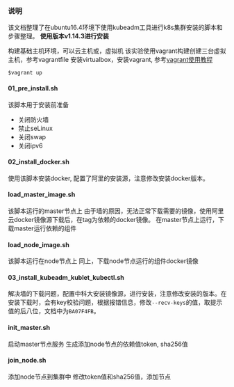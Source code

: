 ### 说明
该文档整理了在ubuntu16.4环境下使用kubeadm工具进行k8s集群安装的脚本和步骤整理。
**使用版本v1.14.3进行安装**

构建基础主机环境，可以云主机或，虚拟机
该实验使用vagrant构建创建三台虚拟主机，参考vagrantfile
安装virtualbox，安装vagrant, 参考[vagrant使用教程](https://tangbaoping.github.io/vagrant_doc_zh/v2/)
```
$vagrant up
```

#### 01_pre_install.sh
该脚本用于安装前准备
- 关闭防火墙
- 禁止seLinux
- 关闭swap
- 关闭ipv6

#### 02_install_docker.sh
使用该脚本安装docker, 配置了阿里的安装源，注意修改安装docker版本。

#### load_master_image.sh
该脚本运行的master节点上
由于墙的原因，无法正常下载需要的镜像，使用阿里云docker镜像源下载后，在tag为依赖的docker镜像。
在master节点上运行，下载master运行依赖的组件

#### load_node_image.sh
该脚本运行在node节点上
同上，下载node节点运行的组件docker镜像

#### 03_install_kubeadm_kublet_kubectl.sh
解决墙的下载问题，配置中科大安装镜像源，进行安装，注意修改安装的版本。在安装下载时，会有key校验问题，根据报错信息，修改<code>--recv-keys</code>的值，取提示值的后八位，文档中为<code>BA07F4FB</code>。

#### init_master.sh
启动master节点服务
生成添加node节点的依赖值token, sha256值

#### join_node.sh
添加node节点到集群中
修改token值和sha256值，添加节点


